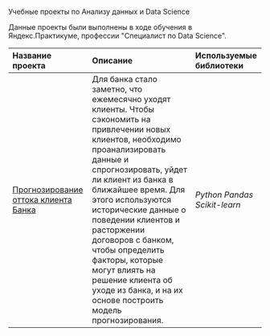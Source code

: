 Учебные проекты по Анализу данных и Data Science

Данные проекты были выполнены в ходе обучения в Яндекс.Практикуме, профессии "Специалист по Data Science".

| Название проекта | Описание | Используемые библиотеки | 
| :---------------------- | :---------------------- | :---------------------- | 
| [Прогнозирование оттока клиента Банка](churn_customer_bank.ipynb) | Для банка стало заметно, что ежемесячно уходят клиенты. Чтобы сэкономить на привлечении новых клиентов, необходимо проанализировать данные и спрогнозировать, уйдет ли клиент из банка в ближайшее время. Для этого используются исторические данные о поведении клиентов и расторжении договоров с банком, чтобы определить факторы, которые могут влиять на решение клиента об уходе из банка, и на их основе построить модель прогнозирования.| *Python Pandas Scikit-learn* | 
